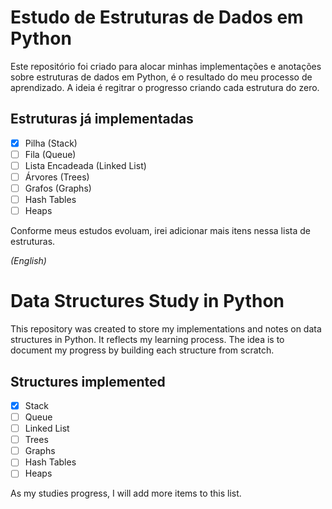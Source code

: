 # Estudo de Estruturas de Dados em Python

Este repositório foi criado para alocar minhas implementações e anotações sobre estruturas de dados em Python, é o resultado do meu processo de aprendizado. A ideia é regitrar o progresso criando cada estrutura do zero.

## Estruturas já implementadas

- [X] Pilha (Stack)
- [ ] Fila (Queue)
- [ ] Lista Encadeada (Linked List)
- [ ] Árvores (Trees)
- [ ] Grafos (Graphs)
- [ ] Hash Tables
- [ ] Heaps

Conforme meus estudos evoluam, irei adicionar mais itens nessa lista de estruturas.

    
*(English)*
# Data Structures Study in Python

This repository was created to store my implementations and notes on data structures in Python. It reflects my learning process. The idea is to document my progress by building each structure from scratch.

## Structures implemented

- [X] Stack
- [ ] Queue
- [ ] Linked List
- [ ] Trees
- [ ] Graphs
- [ ] Hash Tables
- [ ] Heaps

As my studies progress, I will add more items to this list.
